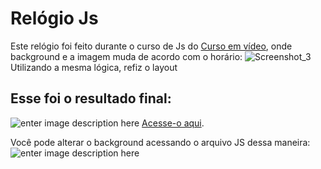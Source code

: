 # Relógio Js
Este relógio foi feito durante o curso de Js do [Curso em vídeo](https://www.youtube.com/playlist?list=PLHz_AreHm4dlsK3Nr9GVvXCbpQyHQl1o1), onde background e a imagem muda de acordo com o horário: ![Screenshot_3](https://user-images.githubusercontent.com/58481753/99750774-bd6ba280-2abf-11eb-95b9-2200ac7f060f.png)
Utilizando a mesma lógica, refiz o layout
## Esse foi o resultado final:
![enter image description here](http://g.recordit.co/JBBScLwuVi.gif)
[Acesse-o aqui](dsfs).

Você pode alterar o background acessando o arquivo JS dessa maneira: 
![enter image description here](http://g.recordit.co/MOlw6IvVlQ.gif)
